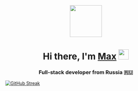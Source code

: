 <div id="header-1" align="center">
  <img src="https://media.giphy.com/media/7NoNw4pMNTvgc/giphy.gif" width="100"/>
</div>
<div id="header-2" align="center">
  <img src="https://komarev.com/ghpvc/?username=yungpluxury&style=flat-square&color=blue" alt=""/>
</div>
<h1 align="center">Hi there, I'm <a href="https://t.me/callmeyungpluxury" target="_blank">Max</a> 
<img src="https://github.com/blackcater/blackcater/raw/main/images/Hi.gif" height="32"/></h1>
<h3 align="center">Full-stack developer from Russia 🇷🇺</h3>

[![GitHub Streak](https://streak-stats.demolab.com?user=yungpluxury&theme=dark&hide_border=true&mode=weekly&card_width=846)](https://git.io/streak-stats)
